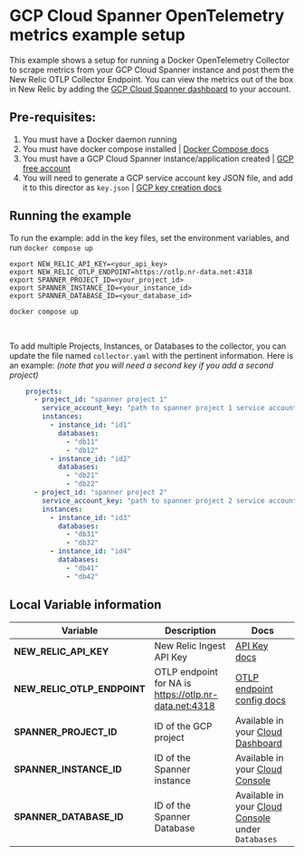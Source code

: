 # GCP Cloud Spanner OpenTelemetry metrics example setup

This example shows a setup for running a Docker OpenTelemetry Collector to scrape metrics from your GCP Cloud Spanner instance and post them the New Relic OTLP Collector Endpoint. You can view the metrics out of the box in New Relic by adding the [GCP Cloud Spanner dashboard](https://newrelic.com/instant-observability/google-cloud-spanner-otel) to your account.

## Pre-requisites: 
1. You must have a Docker daemon running
2. You must have docker compose installed | [Docker Compose docs](https://docs.docker.com/compose/)
3. You must have a GCP Cloud Spanner instance/application created | [GCP free account](https://cloud.google.com/spanner/docs/free-trial-quickstart)
4. You will need to generate a GCP service account key JSON file, and add it to this director as `key.json` | [GCP key creation docs](https://cloud.google.com/iam/docs/keys-create-delete)

## Running the example
To run the example: add in the key files, set the environment variables, and run `docker compose up`

```shell
export NEW_RELIC_API_KEY=<your_api_key>
export NEW_RELIC_OTLP_ENDPOINT=https://otlp.nr-data.net:4318
export SPANNER_PROJECT_ID=<your_project_id>
export SPANNER_INSTANCE_ID=<your_instance_id>
export SPANNER_DATABASE_ID=<your_database_id>

docker compose up
```
</br>

To add multiple Projects, Instances, or Databases to the collector, you can update the file named `collector.yaml` with the pertinent information. Here is an example:  *(note that you will need a second key if you add a second project)*

```yaml
    projects:
      - project_id: "spanner project 1"
        service_account_key: "path to spanner project 1 service account json key"
        instances:
          - instance_id: "id1"
            databases:
              - "db11"
              - "db12"
          - instance_id: "id2"
            databases:
              - "db21"
              - "db22"
      - project_id: "spanner project 2"
        service_account_key: "path to spanner project 2 service account json key"
        instances:
          - instance_id: "id3"
            databases:
              - "db31"
              - "db32"
          - instance_id: "id4"
            databases:
              - "db41"
              - "db42"

```

## Local Variable information

| Variable | Description | Docs |
| -------- | ----------- | ---- |
| **NEW_RELIC_API_KEY** |New Relic Ingest API Key |[API Key docs](https://docs.newrelic.com/docs/apis/intro-apis/new-relic-api-keys/) | 
| **NEW_RELIC_OTLP_ENDPOINT** | OTLP endpoint for NA is https://otlp.nr-data.net:4318 | [OTLP endpoint config docs](https://docs.newrelic.com/docs/more-integrations/open-source-telemetry-integrations/opentelemetry/get-started/opentelemetry-set-up-your-app/#review-settings) |
| **SPANNER_PROJECT_ID** | ID of the GCP project | Available in your [Cloud Dashboard](https://console.cloud.google.com/home/dashboard) |
| **SPANNER_INSTANCE_ID** | ID of the Spanner instance |Available in your [Cloud Console](https://console.cloud.google.com/spanner/instances) |
| **SPANNER_DATABASE_ID**| ID of the Spanner Database |Available in your [Cloud Console](https://console.cloud.google.com/spanner/instances) under `Databases` |

</br>